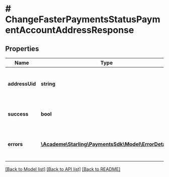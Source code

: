 # # ChangeFasterPaymentsStatusPaymentAccountAddressResponse

## Properties

Name | Type | Description | Notes
------------ | ------------- | ------------- | -------------
**addressUid** | **string** | Unique identifier of the payment account address | [optional] 
**success** | **bool** | True if the request completed successfully | [optional] 
**errors** | [**\Academe\Starling\PaymentsSdk\Model\ErrorDetail[]**](ErrorDetail.md) | List of errors if the method request failed | [optional] 

[[Back to Model list]](../../README.md#documentation-for-models) [[Back to API list]](../../README.md#documentation-for-api-endpoints) [[Back to README]](../../README.md)


